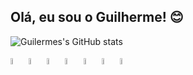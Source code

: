 ## Olá, eu sou o Guilherme! 😊
  
![Guilermes's GitHub stats](https://github-readme-stats.vercel.app/api?username=guilermes&show_icons=true&theme=shadow_red) 

<div align-items: center>
  <img src="https://cdn.jsdelivr.net/gh/devicons/devicon@latest/icons/html5/html5-plain.svg" width=5% />
  <img src="https://cdn.jsdelivr.net/gh/devicons/devicon@latest/icons/css3/css3-plain.svg" width=5% />
  <img src="https://cdn.jsdelivr.net/gh/devicons/devicon@latest/icons/javascript/javascript-plain.svg" width=5% />
  <img src="https://cdn.jsdelivr.net/gh/devicons/devicon@latest/icons/typescript/typescript-plain.svg" width=5% />
  <img src="https://cdn.jsdelivr.net/gh/devicons/devicon@latest/icons/angularjs/angularjs-plain.svg" width=5% />
  <img src="https://cdn.jsdelivr.net/gh/devicons/devicon@latest/icons/nodejs/nodejs-plain.svg" width=5% />
  <img src="https://cdn.jsdelivr.net/gh/devicons/devicon@latest/icons/figma/figma-original.svg" width=5% />
</div>


